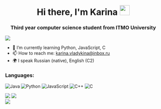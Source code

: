 <h1 align="center">Hi there, I'm Karina</a> 
<img src="https://github.com/blackcater/blackcater/raw/main/images/Hi.gif" height="32" width="32"/></h1>
<h3 align="center">Third year computer science student from ITMO University</h3>  
  
  
  ![](https://github-profile-summary-cards.vercel.app/api/cards/profile-details?username=1KarinaV&theme=solarized_dark)  
    
- 🌱 I’m currently learning Python, JavaScript, C 
- 📫 How to reach me: karina.vladykina@inbox.ru    
- 🌍 I speak Russian (native), English (C2)    
         
   
     
<h3> Languages: </h3>   
  
![Java](https://img.shields.io/badge/java-%23ED8B00.svg?style=for-the-badge&logo=java&logoColor=white)
![Python](https://img.shields.io/badge/python-3670A0?style=for-the-badge&logo=python&logoColor=ffdd54)
![JavaScript](https://img.shields.io/badge/javascript-%23323330.svg?style=for-the-badge&logo=javascript&logoColor=%23F7DF1E)
![C++](https://img.shields.io/badge/c++-%2300599C.svg?style=for-the-badge&logo=c%2B%2B&logoColor=white)
![C](https://img.shields.io/badge/c-%2300599C.svg?style=for-the-badge&logo=c&logoColor=white)  
  
  
    
![](https://github-profile-summary-cards.vercel.app/api/cards/repos-per-language?username=1KarinaV&theme=solarized_dark)
![](https://github-profile-summary-cards.vercel.app/api/cards/most-commit-language?username=1KarinaV&theme=solarized_dark)  
![](https://komarev.com/ghpvc/?username=1KarinaV)  
  
<!--
**1KarinaV/1KarinaV** is a ✨ _special_ ✨ repository because its `README.md` (this file) appears on your GitHub profile.

Here are some ideas to get you started:

- 🔭 I’m currently working on ...
- 🌱 I’m currently learning Python, JavaScript, C
- 👯 I’m looking to collaborate on ...
- 🤔 I’m looking for help with ...
- 💬 Ask me about ...
- 📫 How to reach me: ...
- 😄 Pronouns: ...
- ⚡ Fun fact: ...
-->
